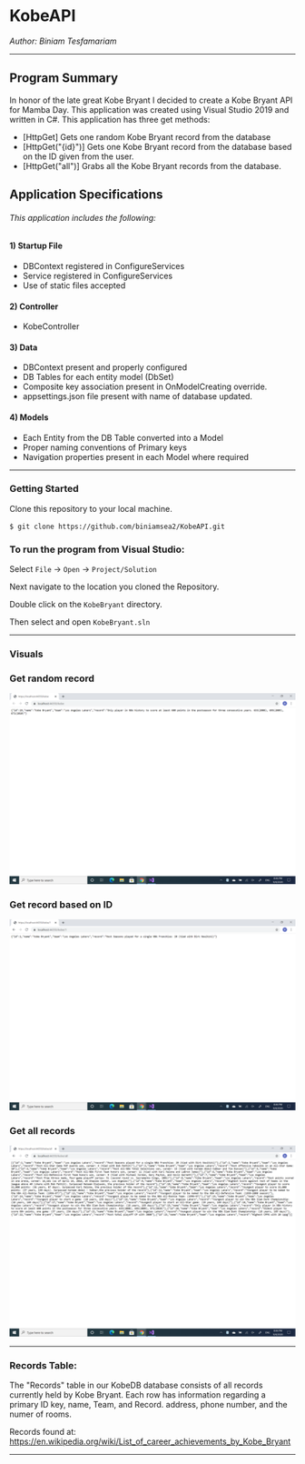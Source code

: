 # KobeAPI
*Author: Biniam Tesfamariam*

----

## Program Summary 
In honor of the late great Kobe Bryant I decided to create a Kobe Bryant API for Mamba Day. This application was created using Visual Studio 2019 and written in C#. This application has three get methods:  

- [HttpGet] Gets one random Kobe Bryant record from the database  
- [HttpGet("{id}")] Gets one Kobe Bryant record from the database based on the ID given from the user.   
- [HttpGet("all")] Grabs all the Kobe Bryant records from the database.  


## Application Specifications
###### This application includes the following:  

#### 1) Startup File 
- DBContext registered in ConfigureServices  
- Service registered in ConfigureServices    
- Use of static files accepted  

#### 2) Controller  
- KobeController  
#### 3) Data  
- DBContext present and properly configured  
- DB Tables for each entity model (DbSet<Kobe>)  
- Composite key association present in OnModelCreating override.  
- appsettings.json file present with name of database updated.  
 
#### 4) Models  
- Each Entity from the DB Table converted into a Model  
- Proper naming conventions of Primary keys  
- Navigation properties present in each Model where required  
---

### Getting Started
Clone this repository to your local machine.

```
$ git clone https://github.com/biniamsea2/KobeAPI.git
```

### To run the program from Visual Studio:
Select ```File``` -> ```Open``` -> ```Project/Solution```

Next navigate to the location you cloned the Repository.

Double click on the ```KobeBryant``` directory.

Then select and open ```KobeBryant.sln```

---

### Visuals

### Get random record
![Image 1](https://github.com/biniamsea2/KobeAPI/blob/master/Screenshot%20(4).png)
### Get record based on ID
![Image 1](https://github.com/biniamsea2/KobeAPI/blob/master/Screenshot%20(5).png)
### Get all records
![Image 1](https://github.com/biniamsea2/KobeAPI/blob/master/Screenshot%20(6).png)

---
### Records Table:  
The "Records" table in our KobeDB database consists of all records currently held by Kobe Bryant. Each row has information regarding a primary ID key, name, Team, and Record. address, phone number, and the numer of rooms. 

Records found at: https://en.wikipedia.org/wiki/List_of_career_achievements_by_Kobe_Bryant  

---
